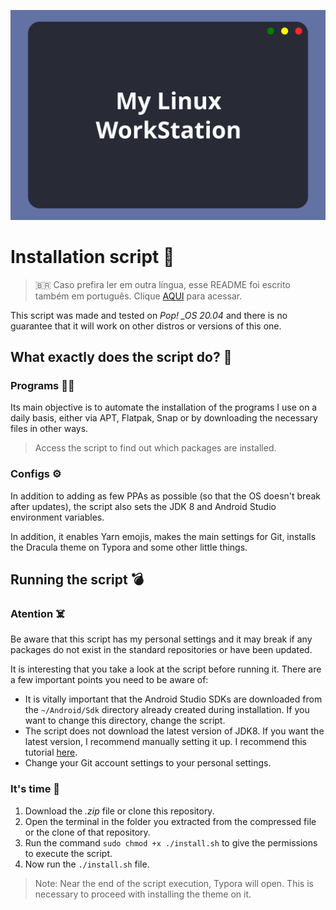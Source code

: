 ![Linux Dev WorkStation](./readme-images/capa.svg)

# Installation script :scroll:

> :brazil: Caso prefira ler em outra língua, esse README foi escrito também em português. Clique [AQUI](/README_pt-br.md) para acessar.

This script was made and tested on *Pop! _OS 20.04* and there is no guarantee that it will work on other distros or versions of this one.

## What exactly does the script do? :thinking:

### Programs :technologist:

Its main objective is to automate the installation of the programs I use on a daily basis, either via APT, Flatpak, Snap or by downloading the necessary files in other ways.

> Access the script to find out which packages are installed.

### Configs :gear:

In addition to adding as few PPAs as possible (so that the OS doesn't break after updates), the script also sets the JDK 8 and Android Studio environment variables.

In addition, it enables Yarn emojis, makes the main settings for Git, installs the Dracula theme on Typora and some other little things.

## Running the script :bomb:

### Atention :skull_and_crossbones:

Be aware that this script has my personal settings and it may break if any packages do not exist in the standard repositories or have been updated.

It is interesting that you take a look at the script before running it. There are a few important points you need to be aware of:

* It is vitally important that the Android Studio SDKs are downloaded from the `~/Android/Sdk` directory already created during installation. If you want to change this directory, change the script.
* The script does not download the latest version of JDK8. If you want the latest version, I recommend manually setting it up. I recommend this tutorial [here](https://www.javahelps.com/2015/03/install-oracle-jdk-in-ubuntu.html).
* Change your Git account settings to your personal settings.

### It's time :robot:

1. Download the *.zip* file or clone this repository.
2. Open the terminal in the folder you extracted from the compressed file or the clone of that repository.
3. Run the command `sudo chmod +x ./install.sh` to give the permissions to execute the script.
4. Now run the `./install.sh` file.

> Note: Near the end of the script execution, Typora will open. This is necessary to proceed with installing the theme on it.